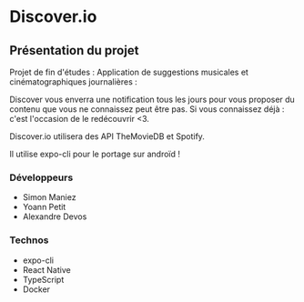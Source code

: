 # Discover.io


## Présentation du projet


Projet de fin d'études  : Application de suggestions musicales et cinématographiques journalières : 


Discover vous enverra une notification tous les jours pour vous proposer du contenu que vous ne connaissez peut être pas. Si vous  connaissez déjà : c'est l'occasion de le redécouvrir <3. 


Discover.io utilisera des API TheMovieDB et Spotify. 


Il utilise expo-cli pour le portage sur androïd !


### Développeurs 


- Simon Maniez
- Yoann Petit
- Alexandre Devos


### Technos 


- expo-cli
- React Native
- TypeScript
- Docker
